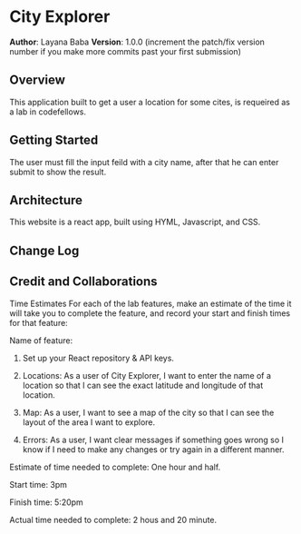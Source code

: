 # City Explorer

**Author**: Layana Baba
**Version**: 1.0.0 (increment the patch/fix version number if you make more commits past your first submission)

## Overview
<!-- Provide a high level overview of what this application is and why you are building it, beyond the fact that it's an assignment for this class. (i.e. What's your problem domain?) -->

This application built to get a user a location for some cites, is requeired as a lab in codefellows.

## Getting Started
<!-- What are the steps that a user must take in order to build this app on their own machine and get it running? -->

The user must fill the input feild with a city name, after that he can enter submit to show the result.

## Architecture
<!-- Provide a detailed description of the application design. What technologies (languages, libraries, etc) you're using, and any other relevant design information. -->

This website is a react app, built using HYML, Javascript, and CSS. 

## Change Log
<!-- Use this area to document the iterative changes made to your application as each feature is successfully implemented. Use time stamps. Here's an example:

01-01-2001 4:59pm - Application now has a fully-functional express server, with a GET route for the location resource. -->

## Credit and Collaborations
<!-- Give credit (and a link) to other people or resources that helped you build this application. -->
Time Estimates
For each of the lab features, make an estimate of the time it will take you to complete the feature, and record your start and finish times for that feature:

Name of feature:

1. Set up your React repository & API keys.

2. Locations: As a user of City Explorer, I want to enter the name of a location so that I can see the exact latitude and longitude of that location.

3. Map: As a user, I want to see a map of the city so that I can see the layout of the area I want to explore.

4. Errors: As a user, I want clear messages if something goes wrong so I know if I need to make any changes or try again in a different manner.

Estimate of time needed to complete: One hour and half.

Start time: 3pm

Finish time: 5:20pm

Actual time needed to complete: 2 hous and 20 minute.